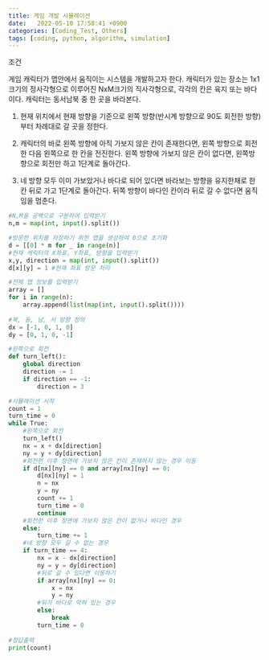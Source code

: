 ```yaml
---
title: 게임 개발 시뮬레이션
date:   2022-05-10 17:58:41 +0900
categories: [Coding_Test, Others]
tags: [coding, python, algorithm, simulation]
---
```


조건

게임 캐릭터가 맵안에서 움직이는 시스템을 개발하고자 한다. 캐릭터가 있는 장소는 1x1 크기의 정사각형으로 이루어진 NxM크기의 직사각형으로, 각각의 칸은 육지 또는 바다이다. 캐릭터는 동서남북 중 한 곳을 바라본다.

 

1. 현재 위치에서 현재 방향을 기준으로 왼쪽 방향(반시계 방향으로 90도 회전한 방향)부터 차례대로 갈 곳을 정한다.

2. 캐릭터의 바로 왼쪽 방향에 아직 가보지 않은 칸이 존재한다면, 왼쪽 방향으로 회전한 다음 왼쪽으로 한 칸을 전진한다. 왼쪽 방향에 가보지 않은 칸이 없다면, 왼쪽방향으로 회전만 하고 1단계로 돌아간다.

3. 네 방향 모두 이미 가보았거나 바다로 되어 있다면 바라보는 방향을 유지한채로 한칸 뒤로 가고 1단계로 돌아간다. 뒤쪽 방향이 바다인 칸이라 뒤로 갈 수 없다면 움직임을 멈춘다.

```python
#N,M을 공백으로 구분하여 입력받기
n,m = map(int, input().split())

#방문한 위치를 저장하기 위한 맵을 생성하여 0으로 초기화
d = [[0] * m for _ in range(n)]
#현재 캐릭터의 X좌표, Y좌표, 방향을 입력받기
x,y, direction = map(int, input().split())
d[x][y] = 1 #현재 좌표 방문 처리

#전체 맵 정보를 입력받기
array = []
for i in range(n):
    array.append(list(map(int, input().split())))
    
#북, 동, 남, 서 방향 정의
dx = [-1, 0, 1, 0]
dy = [0, 1, 0, -1]

#왼쪽으로 회전
def turn_left():
    global direction
    direction -= 1
    if direction == -1:
        direction = 3

#시뮬레이션 시작
count = 1
turn_time = 0
while True:
    #왼쪽으로 회전
    turn_left()
    nx = x + dx[direction]
    ny = y + dy[direction]
    #회전한 이후 정면에 가보지 않은 칸이 존재하지 않는 경우 이동
    if d[nx][ny] == 0 and array[nx][ny] == 0:
        d[nx][ny] = 1
        n = nx
        y = ny
        count += 1
        turn_time = 0
        continue
    #회전한 이후 정면에 가보지 않은 칸이 없거나 바다인 경우
    else:
        turn_time += 1
    #네 방향 모두 갈 수 없는 경우
    if turn_time == 4:
        nx = x - dx[direction]
        ny = y = dy[direction]
        #뒤로 갈 수 있다면 이동하기
        if array[nx][ny] == 0:
            x = nx
            y = ny
        #뒤가 바다로 막혀 있는 경우
        else:
            break
        turn_time = 0
    
#정답출력
print(count)
```

